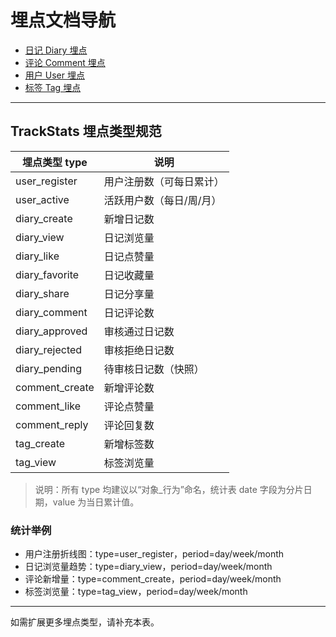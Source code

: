 # 埋点文档导航

- [日记 Diary 埋点](./diary.md)
- [评论 Comment 埋点](./comment.md)
- [用户 User 埋点](./user.md)
- [标签 Tag 埋点](./tag.md)

---

## TrackStats 埋点类型规范

| 埋点类型 type  | 说明                     |
| -------------- | ------------------------ |
| user_register  | 用户注册数（可每日累计） |
| user_active    | 活跃用户数（每日/周/月） |
| diary_create   | 新增日记数               |
| diary_view     | 日记浏览量               |
| diary_like     | 日记点赞量               |
| diary_favorite | 日记收藏量               |
| diary_share    | 日记分享量               |
| diary_comment  | 日记评论数               |
| diary_approved | 审核通过日记数           |
| diary_rejected | 审核拒绝日记数           |
| diary_pending  | 待审核日记数（快照）     |
| comment_create | 新增评论数               |
| comment_like   | 评论点赞量               |
| comment_reply  | 评论回复数               |
| tag_create     | 新增标签数               |
| tag_view       | 标签浏览量               |

> 说明：所有 type 均建议以“对象\_行为”命名，统计表 date 字段为分片日期，value 为当日累计值。

### 统计举例

- 用户注册折线图：type=user_register，period=day/week/month
- 日记浏览量趋势：type=diary_view，period=day/week/month
- 评论新增量：type=comment_create，period=day/week/month
- 标签浏览量：type=tag_view，period=day/week/month

---

如需扩展更多埋点类型，请补充本表。
